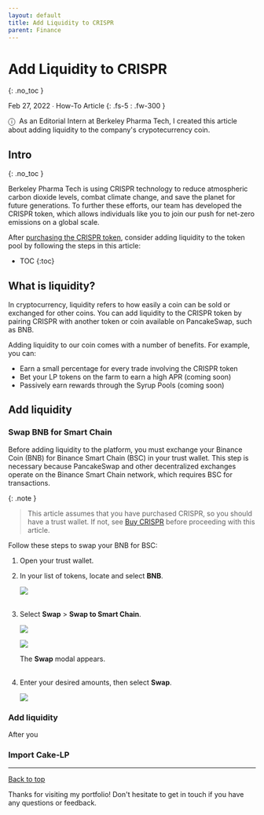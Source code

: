 ```yaml
---
layout: default
title: Add Liquidity to CRISPR
parent: Finance
---
```


# Add Liquidity to CRISPR
{: .no_toc }

Feb 27, 2022 ∙ How-To Article
{: .fs-5 : .fw-300 }

<span class="icon">&#9432;</span>&nbsp;&nbsp;As an Editorial Intern at Berkeley Pharma Tech, I created this article about adding liquidity to the company's crypotecurrency coin.

## Intro
{: .no_toc }

Berkeley Pharma Tech is using CRISPR technology to reduce atmospheric carbon dioxide levels, combat climate change, and save the planet for future generations. To further these efforts, our team has developed the CRISPR token, which allows individuals like you to join our push for net-zero emissions on a global scale.

After [purchasing the CRISPR token](link), consider adding liquidity to the token pool by following the steps in this article:

- TOC
{:toc} 

## What is liquidity?

In cryptocurrency, liquidity refers to how easily a coin can be sold or exchanged for other coins. You can add liquidity to the CRISPR token by pairing CRISPR with another token or coin available on PancakeSwap, such as BNB.

Adding liquidity to our coin comes with a number of benefits. For example, you can:

- Earn a small percentage for every trade involving the CRISPR token
- Bet your LP tokens on the farm to earn a high APR (coming soon)
- Passively earn rewards through the Syrup Pools (coming soon)

## Add liquidity 

### Swap BNB for Smart Chain

Before adding liquidity to the platform, you must exchange your Binance Coin (BNB) for Binance Smart Chain (BSC) in your trust wallet. This step is necessary because PancakeSwap and other decentralized exchanges operate on the Binance Smart Chain network, which requires BSC for transactions.

{:  .note }
> This article assumes that you have purchased CRISPR, so you should have a trust wallet. If not, see [Buy CRISPR](article) before proceeding with this article.

Follow these steps to swap your BNB for BSC:

1.  Open your trust wallet.
2.  In your list of tokens, locate and select **BNB**.  
      
    ![](https://miro.medium.com/v2/resize:fit:875/1*NMud74v-EwpsvriQeSiF4w.png)  
     
3.  Select **Swap** > **Swap to Smart Chain**.  
      
    ![](https://miro.medium.com/v2/resize:fit:875/1*orcEyyLuz85k1T5s4Mx0YQ.png)  
      
    ![](https://miro.medium.com/v2/resize:fit:875/1*LHXkvuLf-r_P27z9VaRVvQ.png)  
      
    The **Swap** modal appears.  
     
4.  Enter your desired amounts, then select **Swap**.  
      
    ![](https://miro.medium.com/v2/resize:fit:698/1*Q0DCdX8zVXV5grVFDEWz6A.png)

### Add liquidity

After you


### Import Cake-LP

---

[Back to top](#top)

Thanks for visiting my portfolio! Don't hesitate to get in touch if you have any questions or feedback.
